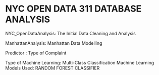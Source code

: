 # NYC OPEN DATA 311 DATABASE ANALYSIS


NYC_OpenDataAnalysis: The Initial Data Cleaning and Analysis 

ManhattanAnalysis: Manhattan Data Modelling

Predictor : Type of Complaint

Type of Machine Learning: Multi-Class Classification
Machine Learning Models Used: RANDOM FOREST CLASSIFIER
